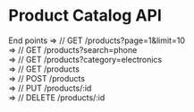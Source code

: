 # Product Catalog API

End points
=> // GET /products?page=1&limit=10 <br>
=> // GET /products?search=phone <br>
=> // GET /products?category=electronics <br>
=> // GET /products <br>
=> // POST /products <br>
=> // PUT /products/:id <br>
=> // DELETE /products/:id <br>
